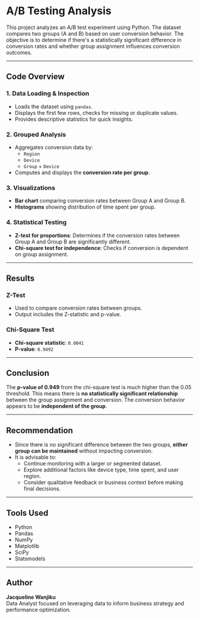 # A/B Testing Analysis

This project analyzes an A/B test experiment using Python. The dataset compares two groups (A and B) based on user conversion behavior. The objective is to determine if there's a statistically significant difference in conversion rates and whether group assignment influences conversion outcomes.

---

##  Code Overview

### 1. **Data Loading & Inspection**
- Loads the dataset using `pandas`.
- Displays the first few rows, checks for missing or duplicate values.
- Provides descriptive statistics for quick insights.

### 2. **Grouped Analysis**
- Aggregates conversion data by:
  - `Region`
  - `Device`
  - `Group` + `Device`
- Computes and displays the **conversion rate per group**.

### 3. **Visualizations**
- **Bar chart** comparing conversion rates between Group A and Group B.
- **Histograms** showing distribution of time spent per group.

### 4. **Statistical Testing**
- **Z-test for proportions**: Determines if the conversion rates between Group A and Group B are significantly different.
- **Chi-square test for independence**: Checks if conversion is dependent on group assignment.

---

##  Results

### Z-Test
- Used to compare conversion rates between groups.
- Output includes the Z-statistic and p-value.

### Chi-Square Test
- **Chi-square statistic**: `0.0041`  
- **P-value**: `0.9492`

---

## Conclusion

The **p-value of 0.949** from the chi-square test is much higher than the 0.05 threshold. This means there is **no statistically significant relationship** between the group assignment and conversion. The conversion behavior appears to be **independent of the group**.

---

## Recommendation

- Since there is no significant difference between the two groups, **either group can be maintained** without impacting conversion.
- It is advisable to:
  - Continue monitoring with a larger or segmented dataset.
  - Explore additional factors like device type, time spent, and user region.
  - Consider qualitative feedback or business context before making final decisions.

---

##  Tools Used

- Python  
- Pandas  
- NumPy  
- Matplotlib  
- SciPy  
- Statsmodels  

---

## Author

**Jacqueline Wanjiku**  
Data Analyst focused on leveraging data to inform business strategy and performance optimization.
